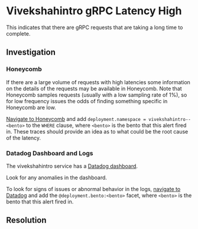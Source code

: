 
<!-- Space: https://outreach-io.atlassian.net/wiki/spaces/SP/overview?homepageId=2320568393 -->
<!-- Parent: Service Documentation 🧊 -->
<!-- Parent: vivekshahintro 🧊 -->
<!-- Parent: vivekshahintro Runbooks 🧊 -->
<!-- Title: vivekshahintro gRPC Latency High 🧊 -->

# Vivekshahintro gRPC Latency High

This indicates that there are gRPC requests that are taking a long time to complete.

<!-- <<Stencil::Block(grpcLatencyHighOverview)>> -->

<!-- <</Stencil::Block>> -->

## Investigation

### Honeycomb

If there are a large volume of requests with high latencies some information on the details of the requests may be available in Honeycomb. Note that Honeycomb samples requests (usually with a low sampling rate of 1%), so for low frequency issues the odds of finding something specific in Honeycomb are low.

[Navigate to Honeycomb](https://ui.honeycomb.io/outreach-a0/datasets/outreach?query=%7B%22time_range%22%3A7200%2C%22granularity%22%3A0%2C%22breakdowns%22%3A%5B%22name%22%5D%2C%22calculations%22%3A%5B%7B%22op%22%3A%22P95%22%2C%22column%22%3A%22duration_ms%22%7D%2C%7B%22op%22%3A%22HEATMAP%22%2C%22column%22%3A%22duration_ms%22%7D%5D%2C%22filters%22%3A%5B%7B%22column%22%3A%22app.name%22%2C%22op%22%3A%22%3D%22%2C%22value%22%3A%22vivekshahintro%22%7D%5D%2C%22filter_combination%22%3A%22AND%22%2C%22orders%22%3A%5B%7B%22column%22%3A%22duration_ms%22%2C%22op%22%3A%22P95%22%2C%22order%22%3A%22descending%22%7D%5D%2C%22havings%22%3A%5B%5D%2C%22limit%22%3A1000%7D) 
and add `deployment.namespace = vivekshahintro--<bento>` to the `WHERE` clause, where `<bento>` is the bento that
this alert fired in. These traces should provide an idea as to what could be the root cause of the latency.

<!--- Block(grpcLatencyHighHoneycomb)) -->

<!--- EndBlock(grpcLatencyHighHoneycomb)) -->

### Datadog Dashboard and Logs

The vivekshahintro service has a [Datadog dashboard](). 

Look for any anomalies in the dashboard.

To look for signs of issues or abnormal behavior in the logs, [navigate to Datadog](https://app.datadoghq.com/logs?query=service%3Avivekshahintro%20status%3Aerror) and
add the `@deployment.bento:<bento>` facet, where `<bento>` is the bento that this alert fired in.

<!-- <<Stencil::Block(grpcLatencyHighDatadog)>> -->

<!-- <</Stencil::Block>> -->


<!--- Block(grpcLatencyHighInvestigation)) -->

<!--- EndBlock(grpcLatencyHighInvestigation)) -->

## Resolution

<!-- <<Stencil::Block(grpcLatencyHighResolution)>> -->

<!-- <</Stencil::Block>> -->

<!--- Block(grpcLatencyHighExtra)) -->

<!--- EndBlock(grpcLatencyHighExtra)) -->
